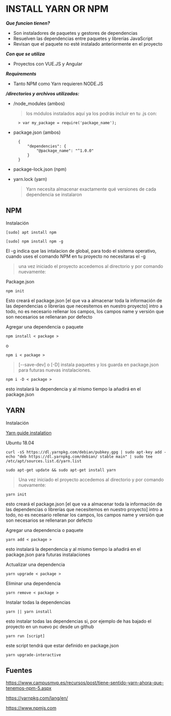 # INSTALL YARN OR NPM

***Que funcion tienen?***

* Son instaladores de paquetes y gestores de dependencias
* Resuelven las dependencias entre paquetes y librerías JavaScript
* Revisan que el paquete no esté instalado anteriormente en el proyecto

***Con que se utiliza***

* Proyectos con VUE.JS y Angular

***Requirements***

* Tanto NPM como Yarn requieren NODE.JS

***/directorios y archivos utilizados:***

* /node_modules (ambos)
  > los módulos instalados aquí ya los podrás incluir en tu .js con:

        > var my_package = require('package_name');

* package.json (ambos)

        {
            "dependencies": {
                "@package_name": "^1.0.0"
            }
        }

* package-lock.json (npm)

* yarn.lock (yarn)
    >Yarn necesita almacenar exactamente qué versiones de cada dependencia se instalaron

## NPM

Instalación

    [sudo] apt install npm
 
    [sudo] npm install npm -g

El -g indica que las intalacion de global, para todo el sistema operativo, cuando uses el comando NPM en tu proyecto no necesitaras el -g

>una vez iniciado el proyecto accedemos al directorio y por comando nuevamente:

Package.json

	npm init

Esto creará el package.json [el que va a almacenar toda la información de las dependencias o librerías que necesitemos en nuestro proyecto]
   intro a todo, no es necesario rellenar los campos, los campos name y versión que son necesarios se rellenaran por defecto  

Agregar una dependencia o paquete

    npm install < package >

o

    npm i < package >

> [--save-dev] o [-D] instala paquetes y los guarda en package.json para futuras nuevas instalaciones.

    npm i -D < package >

esto instalará la dependencia y al mismo tiempo la añadirá en el package.json

## YARN

Instalación

[Yarn guide instalation](https://yarnpkg.com/en/docs/install#debian-stable)

Ubuntu 18.04

	curl -sS https://dl.yarnpkg.com/debian/pubkey.gpg | sudo apt-key add -
	echo "deb https://dl.yarnpkg.com/debian/ stable main" | sudo tee /etc/apt/sources.list.d/yarn.list

	sudo apt-get update && sudo apt-get install yarn

> Una vez iniciado el proyecto accedemos al directorio y por comando nuevamente:

    yarn init

esto creará el package.json [el que va a almacenar toda la información de las dependencias o librerías que necesitemos en nuestro proyecto]
    intro a todo, no es necesario rellenar los campos, los campos name y versión que son necesarios se rellenaran por defecto

Agregar una dependencia o paquete

    yarn add < package >

esto instalará la dependencia y al mismo tiempo la añadirá en el package.json para futuras instalaciones

Actualizar una dependencia

    yarn upgrade < package >

Eliminar una dependencia

    yarn remove < package >

Instalar todas la dependencias

    yarn || yarn install

esto instalar todas las dependencias si, por ejemplo de has bajado el proyecto en un nuevo pc desde un github

    yarn run [script]

este script tendrá que estar definido en package.json

    yarn upgrade-interactive

## Fuentes

<https://www.campusmvp.es/recursos/post/tiene-sentido-yarn-ahora-que-tenemos-npm-5.aspx>

<https://yarnpkg.com/lang/en/>

<https://www.npmjs.com>

